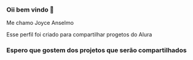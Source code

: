 ### Oii bem vindo 👋

Me chamo Joyce Anselmo 

Esse perfil foi criado  para compartilhar progetos do Alura

### Espero que gostem dos projetos que serão compartilhados
